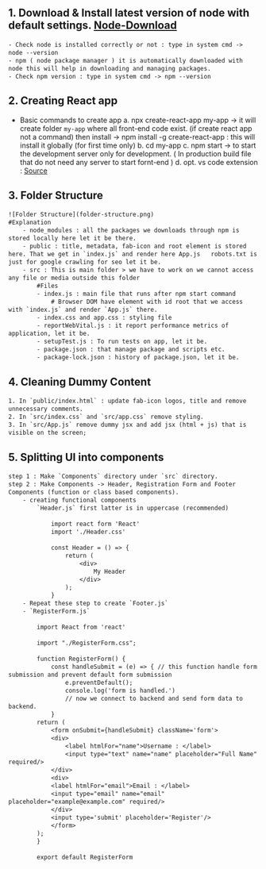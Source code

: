 ## 1. Download & Install latest version of node with default settings. [Node-Download](https://nodejs.org/en/download)
    - Check node is installed correctly or not : type in system cmd -> node --version
    - npm ( node package manager ) it is automatically downloaded with node this will help in downloading and managing packages.
    - Check npm version : type in system cmd -> npm --version

## 2. Creating React app
- Basic commands to create app
    a. npx create-react-app my-app -> it will create folder `my-app` where all front-end code exist. (if create react app   not a command) then install -> npm install -g create-react-app : this will install it globally (for first time only)
    b. cd my-app
    c. npm start -> to start the development server only for development. ( In production build file that do not need any server to start fornt-end )
    d. opt. vs code extension : [Source](https://www.syncfusion.com/blogs/post/7-vs-code-extensions-for-react-developers.aspx)

## 3. Folder Structure
    ![Folder Structure](folder-structure.png)
    #Explanation
        - node_modules : all the packages we downloads through npm is stored locally here let it be there.
        - public : title, metadata, fab-icon and root element is stored here. That we get in `index.js` and render here App.js   robots.txt is just for google crawling for seo let it be.
        - src : This is main folder > we have to work on we cannot access any file or media outside this folder
            #Files
            - index.js : main file that runs after npm start command
                # Browser DOM have element with id root that we access with `index.js` and render `App.js` there.
            - index.css and app.css : styling file
            - reportWebVital.js : it report performance metrics of application, let it be.
            - setupTest.js : To run tests on app, let it be.
            - package.json : that manage package and scripts etc.
            - package-lock.json : history of package.json, let it be.

## 4. Cleaning Dummy Content
    1. In `public/index.html` : update fab-icon logos, title and remove unnecessary comments.
    2. In `src/index.css` and `src/app.css` remove styling.
    3. In `src/App.js` remove dummy jsx and add jsx (html + js) that is visible on the screen;

## 5. Splitting UI into components
    step 1 : Make `Components` directory under `src` directory.
    step 2 : Make Components -> Header, Registration Form and Footer Components (function or class based components).
        - creating functional components
            `Header.js` first latter is in uppercase (recommended)
            
                import react form 'React'
                import './Header.css'

                const Header = () => {
                    return (
                        <div>
                            My Header
                        </div>
                    );
                }
        - Repeat these step to create `Footer.js`
        - `RegisterForm.js`
            
            import React from 'react'

            import "./RegisterForm.css";

            function RegisterForm() {
                const handleSubmit = (e) => { // this function handle form submission and prevent default form submission
                    e.preventDefault();
                    console.log('form is handled.')
                    // now we connect to backend and send form data to backend.
                }
            return (
                <form onSubmit={handleSubmit} className='form'>
                <div>  
                    <label htmlFor="name">Username : </label>
                    <input type="text" name="name" placeholder="Full Name" required/>
                </div>
                <div>
                <label htmlFor="email">Email : </label>
                <input type="email" name="email" placeholder="example@example.com" required/>
                </div>
                <input type='submit' placeholder='Register'/>
                </form>
            );
            }

            export default RegisterForm

                 



